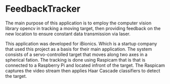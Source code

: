# FeedbackTracker

The main purpose of this application is to employ the computer vision library opencv in tracking a moving target, then providing feedback
on the new location to ensure constant data transmission via laser.



This application was developed for iBionics. Which is a startup company that used this project as a basis for their main application. The
system consists of a servo-controlled target that moves along two axes in a spherical fation. The tracking is done using Raspicam that is
that is connected to a Raspberry Pi and located infront of the target. The Raspicam captures the video stream then applies Haar Cascade
classifiers to detect the target.  

